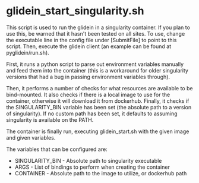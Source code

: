 # glidein_start_singularity.sh

This script is used to run the glidein in a singularity container. If
you plan to use this, be warned that it hasn't been tested on all sites. To use, change the executable line in the config file under [SubmitFile]
to point to this script. Then, execute the glidein client (an example
can be found at pyglidein/run.sh).

First, it runs a python script to parse out environment variables manually
and feed them into the container (this is a workaround for older singularity
versions that had a bug in passing environment variables through).

Then, it performs a number of checks for what resources are available
to be bind-mounted. It also checks if there is a local image to use for
the container, otherwise it will download it from dockerhub. Finally, it
checks if the SINGULARITY_BIN variable has been set (the absolute path
to a version of singularity). If no custom path has been set, it defaults
to assuming singularity is available on the PATH.

The container is finally run, executing glidein_start.sh with the given
image and given variables.

The variables that can be configured are:

* SINGULARITY_BIN - Absolute path to singularity executable
* ARGS - List of bindings to perform when creating the container
* CONTAINER - Absolute path to the image to utilize, or dockerhub path